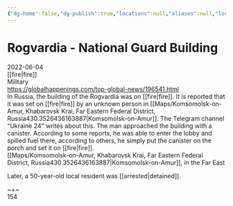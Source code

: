 ```yaml
---
{"dg-home":false,"dg-publish":true,"locations":null,"aliases":null,"location":null,"title":"Rogvardia - National Guard Building","tag":"fire, military","date":"2022-06-04","permalink":"/rogvardia-national-guard-building/","dgHomeLink":true,"dgPassFrontmatter":true}
---
```



# Rogvardia - National Guard Building

2022-06-04  
[[fire|fire]]  
Military  
https://globalhappenings.com/top-global-news/196541.html  
In Russia, the building of the Rogvardia was on [[fire|fire]]. It is reported that it was set on [[fire|fire]] by an unknown person in [[Maps/Komsomolsk-on-Amur, Khabarovsk Krai, Far Eastern Federal District, Russia430.3526436163887|Komsomolsk-on-Amur]]. The Telegram channel “Ukraine 24” writes about this. The man approached the building with a canister. According to some reports, he was able to enter the lobby and spilled fuel there, according to others, he simply put the canister on the porch and set it on [[fire|fire]].  
[[Maps/Komsomolsk-on-Amur, Khabarovsk Krai, Far Eastern Federal District, Russia430.3526436163887|Komsomolsk-on-Amur]], in the Far East

Later, a 50-year-old local resident was [[arrested|detained]].

~+~  
154
